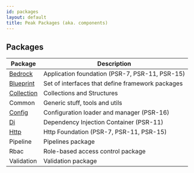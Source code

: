 ```yaml
---
id: packages
layout: default
title: Peak Packages (aka. components)
---
```


## Packages
<div id="packages"></div>

| Package | Description |
| --- | --- |
| [Bedrock](bedrock) | Application foundation (PSR-7, PSR-11, PSR-15) |
| [Blueprint](blueprint) | Set of interfaces that define framework packages |
| [Collection](collection) | Collections and Structures |
| Common | Generic stuff, tools and utils |
| [Config](config) | Configuration loader and manager (PSR-16) |
| [Di](di) | Dependency Injection Container (PSR-11) |
| [Http](http) | Http Foundation (PSR-7, PSR-11, PSR-15) |
| Pipeline | Pipelines package |
| Rbac | Role-based access control package |
| Validation | Validation package |

